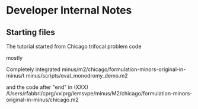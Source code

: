 # Developer Internal Notes

## Starting files
The tutorial started from Chicago trifocal problem code

mostly 

Completely integrated
minus/m2/chicago/formulation-minors-original-in-minus/t
minus/scripts/eval_monodromy_demo.m2

and the code after "end" in  (XXX)
/Users/rfabbri/cprg/vxlprg/lemsvpe/minus/M2/chicago/formulation-minors-original-in-minus/chicago.m2

